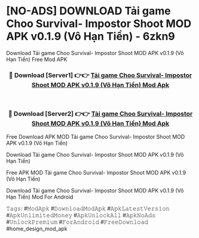 # [NO-ADS] DOWNLOAD Tải game Choo Survival- Impostor Shoot MOD APK v0.1.9 (Vô Hạn Tiền) - 6zkn9
Download Tải game Choo Survival- Impostor Shoot MOD APK v0.1.9 (Vô Hạn Tiền) Free Mod APK

<div align="center">
<h3>🔴 Download [Server1] 👉👉 <a href="https://apk-comot.site?title=Tải_game_Choo_Survival-_Impostor_Shoot_MOD_APK_v0.1.9_(Vô_Hạn_Tiền)">Tải game Choo Survival- Impostor Shoot MOD APK v0.1.9 (Vô Hạn Tiền) Mod Apk</a></h3><br>

<h3>🔴 Download [Server2] 👉👉 <a href="https://apk-comot.site?title=Tải_game_Choo_Survival-_Impostor_Shoot_MOD_APK_v0.1.9_(Vô_Hạn_Tiền)">Tải game Choo Survival- Impostor Shoot MOD APK v0.1.9 (Vô Hạn Tiền) Mod Apk</a></h3>
</div>


Free Download APK MOD Tải game Choo Survival- Impostor Shoot MOD APK v0.1.9 (Vô Hạn Tiền)

Download Tải game Choo Survival- Impostor Shoot MOD APK v0.1.9 (Vô Hạn Tiền) 

Free APK MOD Tải game Choo Survival- Impostor Shoot MOD APK v0.1.9 (Vô Hạn Tiền) 

Download Tải game Choo Survival- Impostor Shoot MOD APK v0.1.9 (Vô Hạn Tiền) Mod For Android

𝚃𝚊𝚐𝚜: #𝙼𝚘𝚍𝙰𝚙𝚔 #𝙳𝚘𝚠𝚗𝚕𝚘𝚊𝚍𝙼𝚘𝚍𝙰𝚙𝚔 #𝙰𝚙𝚔𝙻𝚊𝚝𝚎𝚜𝚝𝚅𝚎𝚛𝚜𝚒𝚘𝚗 #𝙰𝚙𝚔𝚄𝚗𝚕𝚒𝚖𝚒𝚝𝚎𝚍𝙼𝚘𝚗𝚎𝚢 #𝙰𝚙𝚔𝚄𝚗𝚕𝚘𝚌𝚔𝙰𝚕𝚕 #𝙰𝚙𝚔𝙽𝚘𝙰𝚍𝚜 #𝚄𝚗𝚕𝚘𝚌𝚔𝙿𝚛𝚎𝚖𝚒𝚞𝚖 #𝙵𝚘𝚛𝙰𝚗𝚍𝚛𝚘𝚒𝚍 #𝙵𝚛𝚎𝚎𝙳𝚘𝚠𝚗𝚕𝚘𝚊𝚍 #home_design_mod_apk